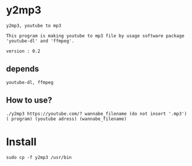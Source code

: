 # y2mp3 

	y2mp3, youtube to mp3
	
	This program is making youtube to mp3 file by usage software package 'youtube-dl' and 'ffmpeg'.
	
	version : 0.2
	
## depends

	youtube-dl, ffmpeg

## How to use?

	./y2mp3 https://youtube.com/? wannabe_filename (do not insert '.mp3')
	( program) (youtube adress) (wannabe_filename)

# Install

	sudo cp -f y2mp3 /usr/bin
